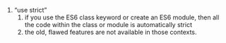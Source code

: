 1.  “use strict” 
    1.  if you use the ES6 class keyword or create an ES6 module, then all the code within the class or module is automatically strict
    1. the old, flawed features are not available in those contexts.

